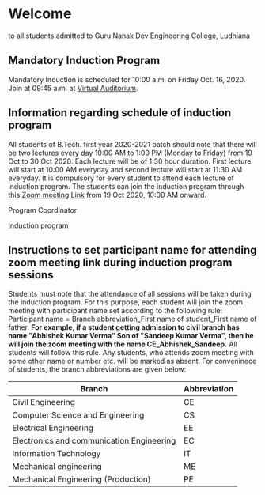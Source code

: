 # Welcome

to all students admitted to Guru Nanak Dev Engineering College, Ludhiana

## Mandatory Induction Program

Mandatory Induction is scheduled for 10:00 a.m. on Friday Oct. 16, 2020. Join at 09:45 a.m. at [Virtual Auditorium](https://gndec.ac.in/?q=node/503/).

## Information regarding schedule of induction program

All students of B.Tech. first year 2020-2021 batch should note that there will be two lectures every day 10:00 AM to 1:00 PM (Monday to Friday) from 19 Oct to 30 Oct 2020. Each lecture will be of 1:30 hour duration. First lecture will start at 10:00 AM everyday and second lecture will start at 11:30 AM everyday. It is compulsory for every student to attend each lecture of induction program. The students can join the induction program through this [Zoom meeting Link](https://us02web.zoom.us/j/2135612801?pwd=T0NjdnlHamJJa1A4TkVOZjR3TVdTUT09) from 19 Oct 2020, 10:00 AM onward.

Program Coordinator

Induction program
## Instructions to set participant name for attending zoom meeting link during induction program sessions
Students must note that the attendance of all sessions will be taken during the induction program. For this purpose,  each student will join the zoom meeting with participant name set according to the following rule: Participant name = Branch abbreviation_First name of student_First name of father. **For example, if a student getting admission to civil branch has name "Abhishek Kumar Verma" Son of "Sandeep Kumar Verma", then he will join the zoom meeting with the name CE_Abhishek_Sandeep.** All students will follow this rule. Any students, who attends zoom meeting with some other name or number etc. will be marked as absent.
For conveninece of students, the branch abbreviations are given below:

Branch | Abbreviation |
------| ---------
Civil Engineering | CE |
Computer Science and Engineering | CS |
Electrical Engineering | EE |
Electronics and communication Engineering | EC |
Information Technology | IT |
Mechanical engineering | ME |
Mechanical Engineering (Production) | PE |
